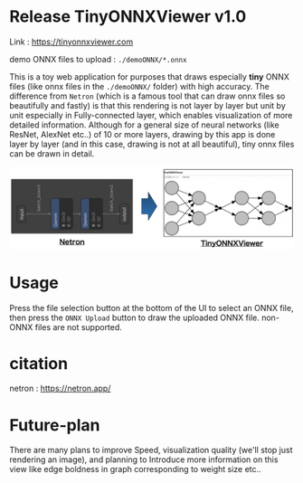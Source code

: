 # Release TinyONNXViewer v1.0

Link : https://tinyonnxviewer.com

demo ONNX files to upload : `./demoONNX/*.onnx`

This is a toy web application for purposes that draws especially **tiny** ONNX files (like onnx files in the `./demoONNX/` folder) with high accuracy. The difference from `Netron` (which is a famous tool that can draw onnx files so beautifully and fastly) is that this rendering is not layer by layer but unit by unit especially in Fully-connected layer, which enables visualization of more detailed information. Although for a general size of neural networks (like ResNet, AlexNet etc..) of 10 or more layers, drawing by this app is done layer by layer (and in this case, drawing is not at all beautiful), tiny onnx files can be drawn in detail.

![demo image](./image/summary.png)

# Usage
Press the file selection button at the bottom of the UI to select an ONNX file, then press the `ONNX Upload` button to draw the uploaded ONNX file. non-ONNX files are not supported.

# citation
netron : https://netron.app/

# Future-plan
There are many plans to improve Speed, visualization quality (we'll stop just rendering an image), and planning to Introduce more information on this view like edge boldness in graph corresponding to weight size etc..
